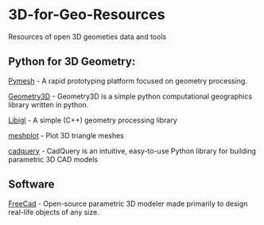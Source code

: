 # 3D-for-Geo-Resources
Resources of open 3D geometies data and tools

## Python for 3D Geometry:
[Pymesh](https://pymesh.readthedocs.io/en/latest/) - A rapid prototyping platform focused on geometry processing.

[Geometry3D](https://geometry3d.readthedocs.io/en/latest/) - Geometry3D is a simple python computational geographics library written in python.

[Libigl](https://libigl.github.io/libigl-python-bindings/) - A simple (C++) geometry processing library

[meshplot](https://github.com/skoch9/meshplot/) - Plot 3D triangle meshes

[cadquery](https://cadquery.readthedocs.io/en/latest/) - CadQuery is an intuitive, easy-to-use Python library for building parametric 3D CAD models



## Software

[FreeCad](https://www.freecadweb.org/) - Open-source parametric 3D modeler made primarily to design real-life objects of any size.
